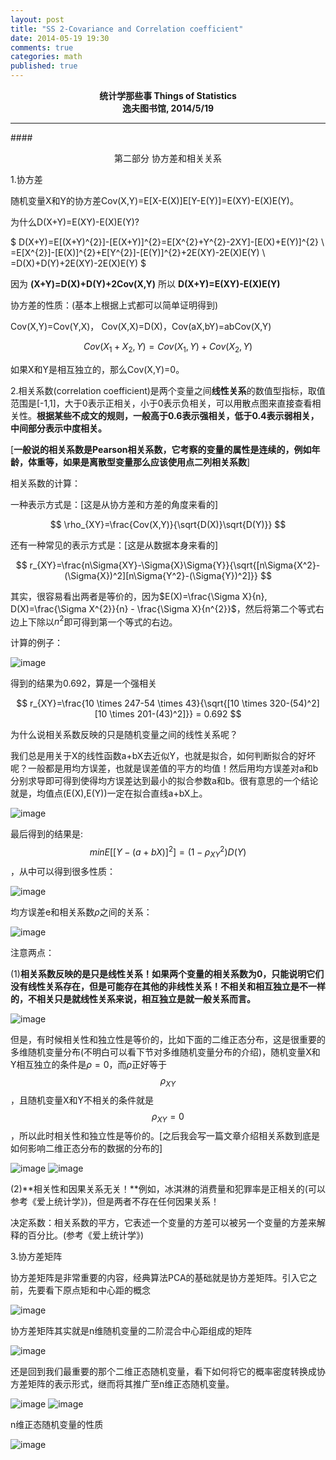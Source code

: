 ```yaml
---
layout: post
title: "SS 2-Covariance and Correlation coefficient"
date: 2014-05-19 19:30
comments: true
categories: math
published: true
---
```


**<center>统计学那些事 Things of Statistics</center>**
**<center>逸夫图书馆, 2014/5/19</center>**

----------

####<center>第二部分 协方差和相关关系</center>

1.协方差

随机变量X和Y的协方差Cov(X,Y)=E[X-E(X)]E[Y-E(Y)]=E(XY)-E(X)E(Y)。

为什么D(X+Y)=E(XY)-E(X)E(Y)?

$
D(X+Y)=E[(X+Y)^{2}]-[E(X+Y)]^{2}=E[X^{2}+Y^{2}-2XY]-[E(X)+E(Y)]^{2} \\ =E[X^{2}]-[E(X)]^{2}+E[Y^{2}]-[E(Y)]^{2}+2E(XY)-2E(X)E(Y) \\ =D(X)+D(Y)+2E(XY)-2E(X)E(Y)
$

因为 **(X+Y)=D(X)+D(Y)+2Cov(X,Y)**
所以 **D(X+Y)=E(XY)-E(X)E(Y)**

协方差的性质：(基本上根据上式都可以简单证明得到)

Cov(X,Y)=Cov(Y,X)， Cov(X,X)=D(X)，Cov(aX,bY)=abCov(X,Y)

$$Cov(X_{1}+X_{2},Y)=Cov(X_{1},Y)+Cov(X_{2},Y)$$

如果X和Y是相互独立的，那么Cov(X,Y)=0。

2.相关系数(correlation coefficient)是两个变量之间**线性关系**的数值型指标，取值范围是[-1,1]，大于0表示正相关，小于0表示负相关，可以用散点图来直接查看相关性。**根据某些不成文的规则，一般高于0.6表示强相关，低于0.4表示弱相关，中间部分表示中度相关。**

[**一般说的相关系数是Pearson相关系数，它考察的变量的属性是连续的，例如年龄，体重等，如果是离散型变量那么应该使用点二列相关系数**]

相关系数的计算：

一种表示方式是：[这是从协方差和方差的角度来看的]

$$
\rho_{XY}=\frac{Cov(X,Y)}{\sqrt{D(X)}\sqrt{D(Y)}}
$$

还有一种常见的表示方式是：[这是从数据本身来看的]

$$
r_{XY}=\frac{n\Sigma{XY}-\Sigma{X}\Sigma{Y}}{\sqrt{[n\Sigma{X^2}-(\Sigma{X})^2][n\Sigma{Y^2}-(\Sigma{Y})^2]}}
$$

其实，很容易看出两者是等价的，因为$E(X)=\frac{\Sigma X}{n}, D(X)=\frac{\Sigma X^{2}}{n} - \frac{\Sigma X}{n^{2}}$，然后将第二个等式右边上下除以$n^{2}$即可得到第一个等式的右边。

计算的例子：

![image](http://hujiaweibujidao.github.io/images/math/cor_1.png)

得到的结果为0.692，算是一个强相关

$$
r_{XY}=\frac{10 \times 247-54 \times 43}{\sqrt{[10 \times 320-(54)^2][10 \times 201-(43)^2]}} = 0.692
$$

为什么说相关系数反映的只是随机变量之间的线性关系呢？

我们总是用关于X的线性函数a+bX去近似Y，也就是拟合，如何判断拟合的好坏呢？一般都是用均方误差，也就是误差值的平方的均值！然后用均方误差对a和b分别求导即可得到使得均方误差达到最小的拟合参数a和b。很有意思的一个结论就是，均值点(E(X),E(Y))一定在拟合直线a+bX上。

![image](http://hujiaweibujidao.github.io/images/math/cor_2.png)

最后得到的结果是:$$min E[[Y-(a+bX)]^{2}]=(1-\rho_{XY}^{2})D(Y)$$，从中可以得到很多性质：

![image](http://hujiaweibujidao.github.io/images/math/cor_3.png)

均方误差e和相关系数$\rho$之间的关系：

![image](http://hujiaweibujidao.github.io/images/math/cor_4.png)

注意两点：

(1)**相关系数反映的是只是线性关系！如果两个变量的相关系数为0，只能说明它们没有线性关系存在，但是可能存在其他的非线性关系！不相关和相互独立是不一样的，不相关只是就线性关系来说，相互独立是就一般关系而言。**

![image](http://hujiaweibujidao.github.io/images/math/cor_5.png)

但是，有时候相关性和独立性是等价的，比如下面的二维正态分布，这是很重要的多维随机变量分布(不明白可以看下节对多维随机变量分布的介绍)，随机变量X和Y相互独立的条件是$\rho=0$，而$\rho$正好等于$$\rho_{XY}$$，且随机变量X和Y不相关的条件就是$$\rho_{XY}=0$$，所以此时相关性和独立性是等价的。[之后我会写一篇文章介绍相关系数到底是如何影响二维正态分布的数据的分布的]

![image](http://hujiaweibujidao.github.io/images/math/cor_6.png)
![image](http://hujiaweibujidao.github.io/images/math/cor_7.png)

(2)**相关性和因果关系无关！**例如，冰淇淋的消费量和犯罪率是正相关的(可以参考《爱上统计学》)，但是两者不存在任何因果关系！

决定系数：相关系数的平方，它表述一个变量的方差可以被另一个变量的方差来解释的百分比。(参考《爱上统计学》)

3.协方差矩阵

协方差矩阵是非常重要的内容，经典算法PCA的基础就是协方差矩阵。引入它之前，先要看下原点矩和中心距的概念

![image](http://hujiaweibujidao.github.io/images/math/corm_1.png)

协方差矩阵其实就是n维随机变量的二阶混合中心距组成的矩阵

![image](http://hujiaweibujidao.github.io/images/math/corm_2.png)

还是回到我们最重要的那个二维正态随机变量，看下如何将它的概率密度转换成协方差矩阵的表示形式，继而将其推广至n维正态随机变量。

![image](http://hujiaweibujidao.github.io/images/math/corm_5.png)
![image](http://hujiaweibujidao.github.io/images/math/corm_4.png)

n维正态随机变量的性质

![image](http://hujiaweibujidao.github.io/images/math/corm_3.png)









